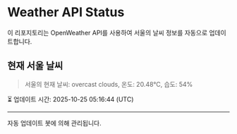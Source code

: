 
# Weather API Status

이 리포지토리는 OpenWeather API를 사용하여 서울의 날씨 정보를 자동으로 업데이트합니다.

## 현재 서울 날씨
> 서울의 현재 날씨: overcast clouds, 온도: 20.48°C, 습도: 54%

⏳ 업데이트 시간: 2025-10-25 05:16:44 (UTC)

---
자동 업데이트 봇에 의해 관리됩니다.
